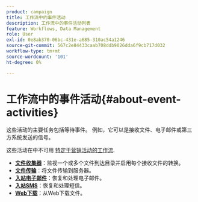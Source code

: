 ```yaml
---
product: campaign
title: 工作流中的事件活动
description: 工作流中的事件活动列表
feature: Workflows, Data Management
role: User
exl-id: 0e8ab370-06bc-431e-a685-310ac54a1246
source-git-commit: 567c2e84433caab708ddb9026dda6f9cb717d032
workflow-type: tm+mt
source-wordcount: '101'
ht-degree: 0%

---
```


# 工作流中的事件活动{#about-event-activities}

这些活动的主要任务包括等待事件。 例如，它可以是接收文件、电子邮件或第三方系统发送的信号。

这些活动在中不可用 [特定于营销活动的工作流](campaign-workflows.md).


* **[文件收集器](file-collector.md)**：监视一个或多个文件到达目录并启用每个接收文件的转换。
* **[文件传输](file-transfer.md)**：将文件传输到服务器。
* **[入站电子邮件](inbound-emails.md)**：恢复和处理电子邮件。
* **[入站SMS](inbound-sms.md)**：恢复和处理短信。
* **[Web下载](web-download.md)**：从Web下载文件。

